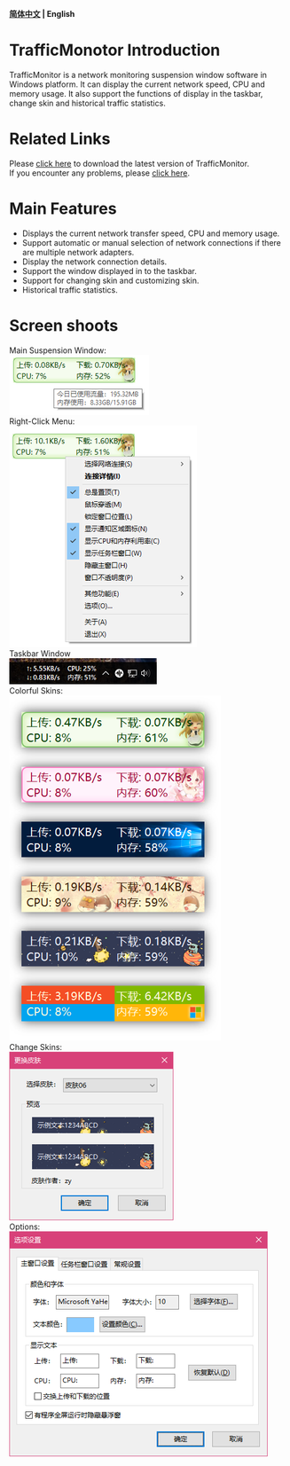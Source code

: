 **[简体中文](https://github.com/zhongyang219/TrafficMonitor/blob/master/README.md) | English**<br>
# TrafficMonotor Introduction
TrafficMonitor is a network monitoring suspension window software in Windows platform. It can display the current network speed, CPU and memory usage. It also support the functions of display in the taskbar, change skin and historical traffic statistics. <br>
# Related Links<br>
Please [click here](https://github.com/zhongyang219/TrafficMonitor/releases) to download the latest version of TrafficMonitor.<br>
If you encounter any problems, please [click here](https://github.com/zhongyang219/TrafficMonitor/blob/master/Help.md).

# Main Features
* Displays the current network transfer speed, CPU and memory usage.<br>
* Support automatic or manual selection of network connections if there are multiple network adapters.<br>
* Display the network connection details.<br>
* Support the window displayed in to the taskbar.<br>
* Support for changing skin and customizing skin.<br>
* Historical traffic statistics.<br>
# Screen shoots
Main Suspension Window:<br>
![](https://github.com/zhongyang219/TrafficMonitor/raw/master/Screenshots/main1.png)<br>
Right-Click Menu:<br>
![](https://github.com/zhongyang219/TrafficMonitor/raw/master/Screenshots/main.png)<br>
Taskbar Window<br>
![](https://github.com/zhongyang219/TrafficMonitor/raw/master/Screenshots/taskbar.PNG)<br>
Colorful Skins:<br>
![](https://github.com/zhongyang219/TrafficMonitor/raw/master/Screenshots/skins.PNG)<br>
Change Skins:<br>
![](https://github.com/zhongyang219/TrafficMonitor/raw/master/Screenshots/selecte_skin.png)<br>
Options:<br>
![](https://github.com/zhongyang219/TrafficMonitor/raw/master/Screenshots/option.png)<br>

